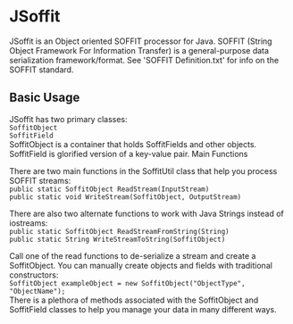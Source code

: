# JSoffit

JSoffit is an Object oriented SOFFIT processor for Java.
SOFFIT (String Object Framework For Information Transfer) is a general-purpose data serialization framework/format.
See 'SOFFIT Definition.txt' for info on the SOFFIT standard.

## Basic Usage

JSoffit has two primary classes:  
`SoffitObject`  
`SoffitField`  
SoffitObject is a container that holds SoffitFields and other objects.
SoffitField is glorified version of a key-value pair.
Main Functions

There are two main functions in the SoffitUtil class that help you process SOFFIT streams:  
`public static SoffitObject ReadStream(InputStream)`  
`public static void WriteStream(SoffitObject, OutputStream)`  

There are also two alternate functions to work with Java Strings instead of iostreams:  
`public static SoffitObject ReadStreamFromString(String)`  
`public static String WriteStreamToString(SoffitObject)`  

Call one of the read functions to de-serialize a stream and create a SoffitObject.
You can manually create objects and fields with traditional constructors:  
`SoffitObject exampleObject = new SoffitObject("ObjectType", "ObjectName");`  
There is a plethora of methods associated with the SoffitObject and SoffitField classes to help you manage your data in many different ways.
